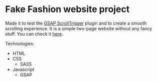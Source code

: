 # Fake Fashion website project

Made it to test the [GSAP ScrollTrigger](https://greensock.com/docs/v3/Plugins/ScrollTrigger) plugin and to create a smooth scrolling experience.
It is a simple two-page website without any fancy stuff. You can check it [here](https://festive-bassi-1ca8ec.netlify.app/).

Technologies:

- HTML
- CSS
  - SASS
- Javascript
  - GSAP

